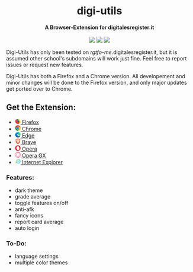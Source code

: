 <h1 align="center">digi-utils</h1>
<p align="center">
    <b align="center"> A Browser-Extension for digitalesregister.it</b> <br><br>
    <img src="https://img.shields.io/amo/users/digi-utils?label=firefox%20users" />
    <img src="https://img.shields.io/amo/rating/digi-utils?label=firefox%20rating" />
    <img src="https://img.shields.io/amo/v/digi-utils?label=firefox%20version" />
</p>

Digi-Utils has only been tested on *rgtfo-me*.digitalesregister.it,
but it is assumed other school's subdomains will work just fine.
Feel free to report issues or request new features.

Digi-Utils has both a Firefox and a Chrome version. All developement and minor changes will be done to the Firefox version, and only major updates get ported over to Chrome.

## Get the Extension:
-  [<img src="chromium%20guides/firefox.png" height="15"> Firefox](https://addons.mozilla.org/en-US/firefox/addon/digi-utils/)
-  [<img src="chromium%20guides/Google%20Chrome/images/logo.png" height="15"> Chrome](chromium%20guides/Google%20Chrome/chrome_guide.md)
-  [<img src="chromium%20guides/Microsoft%20Edge/images/logo.png" height="15"> Edge](chromium%20guides/Microsoft%20Edge/edge_guide.md)
-  [<img src="chromium%20guides/Brave/images/logo.png" height="15"> Brave](chromium%20guides/Brave/brave_guide.md)
-  [<img src="chromium%20guides/Opera/images/logo.png" height="15"> Opera](chromium%20guides/Opera/opera_guide.md)
-  [<img src="chromium%20guides/Opera%20GX/images/logo.png" height="15"> Opera GX](chromium%20guides/Opera%20GX/opera_gx_guide.md)
-  [<img src="chromium%20guides/IE.png" height="15"> Internet Explorer](https://youtu.be/dQw4w9WgXcQ)

### Features:
- dark theme
- grade average
- toggle features on/off
- anti-afk
- fancy icons
- report card average
- auto login

### To-Do:
- language settings
- multiple color themes